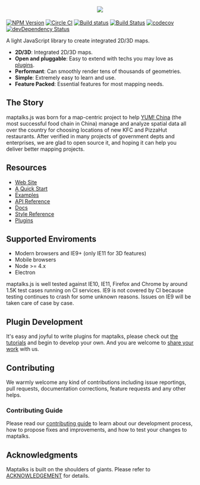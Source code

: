 <h1 align="center"><img src="https://user-images.githubusercontent.com/13678919/31573203-99ae6894-b0e9-11e7-8a7e-2b26eaff58c6.png"/></h1>

[![NPM Version](https://img.shields.io/npm/v/maptalks.svg)](https://github.com/maptalks/maptalks.js) [![Circle CI](https://circleci.com/gh/maptalks/maptalks.js.svg?style=shield)](https://circleci.com/gh/maptalks/maptalks.js) [![Build status](https://ci.appveyor.com/api/projects/status/r9pb0dhqqq3cdppy/branch/master?svg=true)](https://ci.appveyor.com/project/fuzhenn/maptalks-js) [![Build Status](https://travis-ci.org/maptalks/maptalks.js.svg?branch=master)](https://travis-ci.org/maptalks/maptalks.js) [![codecov](https://codecov.io/gh/maptalks/maptalks.js/branch/master/graph/badge.svg)](https://codecov.io/gh/maptalks/maptalks.js) [![devDependency Status](https://david-dm.org/maptalks/maptalks.js/dev-status.svg)](https://david-dm.org/maptalks/maptalks.js#info=devDependencies)

A light JavaScript library to create integrated 2D/3D maps. 

* **2D/3D**: Integrated 2D/3D maps.
* **Open and pluggable**: Easy to extend with techs you may love as [plugins](https://maptalks.org/plugins.html).
* **Performant**: Can smoothly render tens of thousands of geometries.
* **Simple**: Extremely easy to learn and use.
* **Feature Packed**: Essential features for most mapping needs.

## The Story

maptalks.js was born for a map-centric project to help [YUM! China](http://www.yumchina.com/en/) (the most successful food chain in China) manage and analyze spatial data all over the country for choosing locations of new KFC and PizzaHut restaurants. After verified in many projects of government depts and enterprises, we are glad to open source it, and hoping it can help you deliver better mapping projects.

## Resources

* [Web Site](https://maptalks.org)
* [A Quick Start](https://maptalks.org/getting-started.html)
* [Examples](https://maptalks.github.io/examples/en/map/load/)
* [API Reference](https://maptalks.github.io/maptalks.js/api/0.x/Map.html)
* [Docs](https://github.com/maptalks/maptalks.js/wiki)
* [Style Reference](https://github.com/maptalks/maptalks.js/wiki/Symbol-Reference)
* [Plugins](https://maptalks.org/plugins.html)

## Supported Enviroments

* Modern browsers and IE9+ (only IE11 for 3D features)
* Mobile browsers
* Node >= 4.x
* Electron

maptalks.js is well tested against IE10, IE11, Firefox and Chrome by around 1.5K test cases running on CI services. IE9 is not covered by CI because testing continues to crash for some unknown reasons. Issues on IE9 will be taken care of case by case.

## Plugin Development

It's easy and joyful to write plugins for maptalks, please check out [the tutorials](https://github.com/maptalks/maptalks.js/wiki) and begin to develop your own. And you are welcome to [share your work](https://github.com/maptalks/maptalks.github.io/issues/new) with us.

## Contributing

We warmly welcome any kind of contributions including issue reportings, pull requests, documentation corrections, feature requests and any other helps.

### Contributing Guide
Please read our [contributing guide](CONTRIBUTING.md) to learn about our development process, how to propose fixes and improvements, and how to test your changes to maptalks.

## Acknowledgments

Maptalks is built on the shoulders of giants. Please refer to [ACKNOWLEDGEMENT](ACKNOWLEDGEMENT) for details.

